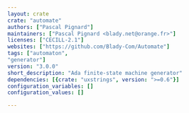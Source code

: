 ```yaml
---
layout: crate
crate: "automate"
authors: ["Pascal Pignard"]
maintainers: ["Pascal Pignard <blady.net@orange.fr>"]
licenses: ["CECILL-2.1"]
websites: ["https://github.com/Blady-Com/Automate"]
tags: ["automaton",
"generator"]
version: "3.0.0"
short_description: "Ada finite-state machine generator"
dependencies: [{crate: "uxstrings", version: ">=0.6"}]
configuration_variables: []
configuration_values: []

---
```



